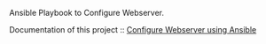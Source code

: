 Ansible Playbook to Configure Webserver.

Documentation of this project ::
<a href="https://chetna-manku.medium.com/configuration-of-webserver-using-ansible-8a080b77ac01">Configure Webserver using Ansible</a>

